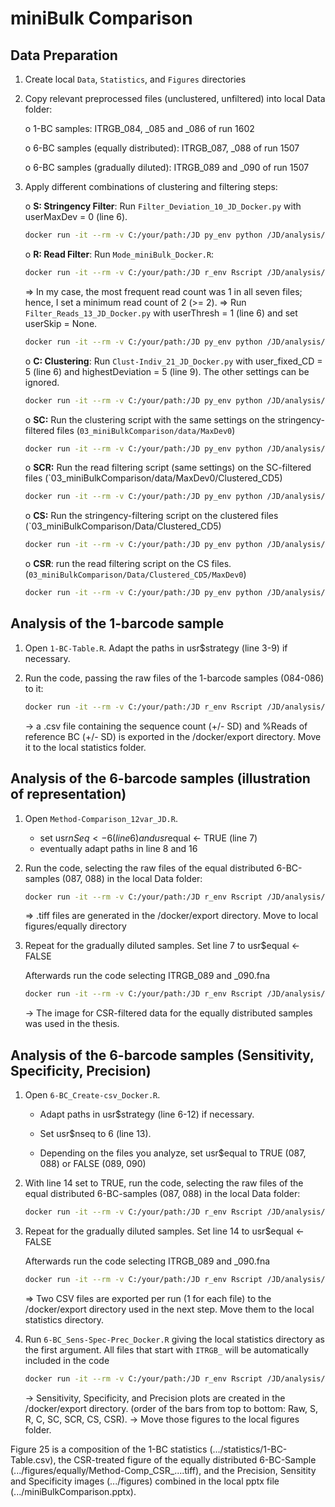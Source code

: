 # miniBulk Comparison
## Data Preparation
1. Create local `Data`, `Statistics`, and `Figures` directories
2. Copy relevant preprocessed files (unclustered, unfiltered) into local Data folder:

   o 1-BC samples: ITRGB_084, _085 and _086 of run 1602
   
   o 6-BC samples (equally distributed): ITRGB_087, _088 of run 1507
   
   o 6-BC samples (gradually diluted): ITRGB_089 and _090 of run 1507
4. Apply different combinations of clustering and filtering steps:

   o **S: Stringency Filter**: Run `Filter_Deviation_10_JD_Docker.py` with userMaxDev = 0 (line 6).

   ```sh
   docker run -it --rm -v C:/your/path:/JD py_env python /JD/analysis/3_miniBulkComparison/scripts/Filter_Deviation_10_JD_Docker.py /JD/analysis/3_miniBulkComparison/data
   ```

   o **R: Read Filter**: Run `Mode_miniBulk_Docker.R`:

   ```sh
   docker run -it --rm -v C:/your/path:/JD r_env Rscript /JD/analysis/3_miniBulkComparison/scripts/Mode_miniBulk_Docker.R /JD/analysis/3_miniBulkComparison/data
   ```

   => In my case, the most frequent read count was 1 in all seven files; hence, I set a minimum read count of 2 (>= 2).
   =>	Run `Filter_Reads_13_JD_Docker.py` with userThresh = 1 (line 6) and set userSkip = None.

   ```sh
   docker run -it --rm -v C:/your/path:/JD py_env python /JD/analysis/3_miniBulkComparison/scripts/Filter_Reads_13_JD_Docker.py /JD/analysis/3_miniBulkComparison/data
   ```

   o **C: Clustering**: Run `Clust-Indiv_21_JD_Docker.py` with user_fixed_CD = 5 (line 6) and highestDeviation = 5 (line 9). The other settings can be ignored. 

   ```sh
   docker run -it --rm -v C:/your/path:/JD py_env python /JD/analysis/3_miniBulkComparison/scripts/Clust-Indiv_21_JD_Docker.py /JD/analysis/3_miniBulkComparison/data
   ```

   o **SC:** Run the clustering script with the same settings on the stringency-filtered files (`03_miniBulkComparison/data/MaxDev0`)

   ```sh
   docker run -it --rm -v C:/your/path:/JD py_env python /JD/analysis/3_miniBulkComparison/scripts/Clust-Indiv_21_JD_Docker.py /JD/analysis/3_miniBulkComparison/data/MaxDev0
   ```

   o **SCR:** Run the read filtering script (same settings) on the SC-filtered files (`03_miniBulkComparison/data/MaxDev0/Clustered_CD5)

   ```sh
   docker run -it --rm -v C:/your/path:/JD py_env python /JD/analysis/3_miniBulkComparison/scripts/Filter_Reads_13_JD_Docker.py /JD/analysis/3_miniBulkComparison/data/MaxDev0/Clustered_CD5
   ```

   o **CS:** Run the stringency-filtering script on the clustered files (`03_miniBulkComparison/Data/Clustered_CD5)

   ```sh
   docker run -it --rm -v C:/your/path:/JD py_env python /JD/analysis/3_miniBulkComparison/scripts/Filter_Deviation_10_JD_Docker.py /JD/analysis/3_miniBulkComparison/data/Clustered_CD5
   ```

   o **CSR**: run the read filtering script on the CS files. (`03_miniBulkComparison/Data/Clustered_CD5/MaxDev0`)

   ```sh
   docker run -it --rm -v C:/your/path:/JD py_env python /JD/analysis/3_miniBulkComparison/scripts/Filter_Reads_13_JD_Docker.py /JD/analysis/3_miniBulkComparison/data/Clustered_CD5/MaxDev0
   ```


## Analysis of the 1-barcode sample
1.	Open `1-BC-Table.R`. Adapt the paths in usr$strategy (line 3-9) if necessary.

2.	Run the code, passing the raw files of the 1-barcode samples  (084-086) to it:

      ```sh
      docker run -it --rm -v C:/your/path:/JD r_env Rscript /JD/analysis/3_miniBulkComparison/1-BC-Table_Docker.R /JD/analysis/3_miniBulkComparison/data/ITRGB_084.fna /JD/analysis/3_miniBulkComparison/data/ITRGB_085.fna /JD/analysis/3_miniBulkComparison/data/ITRGB_086.fna
      ```

      ->	a .csv file containing the sequence count (+/- SD) and %Reads of reference BC (+/- SD) is exported in the /docker/export directory. Move it to the local statistics folder.


## Analysis of the 6-barcode samples (illustration of representation)
1. Open `Method-Comparison_12var_JD.R`.
   - set usr$nSeq <- 6 (line 6) and usr$equal <- TRUE (line 7)
   - eventually adapt paths in line 8 and 16

2. Run the code, selecting the raw files of the equal distributed 6-BC-samples (087, 088) in the local Data folder:

   ```sh
   docker run -it --rm -v C:/your/path:/JD r_env Rscript /JD/analysis/3_miniBulkComparison/Method-Comparison_12var_JD_Docker.R /JD/analysis/3_miniBulkComparison/data/ITRGB_087.fna /JD/analysis/3_miniBulkComparison/data/ITRGB_088.fna
   ```

   => .tiff files are generated in the /docker/export directory. Move to local figures/equally directory

3. Repeat for the gradually diluted samples. Set line 7 to usr$equal <- FALSE
	
   Afterwards run the code selecting ITRGB_089 and _090.fna

   ```sh
   docker run -it --rm -v C:/your/path:/JD r_env Rscript /JD/analysis/3_miniBulkComparison/Method-Comparison_12var_JD_Docker.R /JD/analysis/3_miniBulkComparison/data/ITRGB_089.fna /JD/analysis/3_miniBulkComparison/data/ITRGB_090.fna
   ```

   -> The image for CSR-filtered data for the equally distributed samples was used in the thesis.


## Analysis of the 6-barcode samples (Sensitivity, Specificity, Precision)
1. Open `6-BC_Create-csv_Docker.R`.
   - Adapt paths in usr$strategy (line 6-12) if necessary.
   
   - Set usr$nseq to 6 (line 13).
   
   - Depending on the files you analyze, set usr$equal to TRUE (087, 088) or FALSE (089, 090)
2. With line 14 set to TRUE, run the code, selecting the raw files of the equal distributed 6-BC-samples (087, 088) in the local Data folder:

   ```sh
   docker run -it --rm -v C:/your/path:/JD r_env Rscript /JD/analysis/3_miniBulkComparison/6-BC_Create-csv_Docker.R /JD/analysis/3_miniBulkComparison/data/ITRGB_087.fna /JD/analysis/3_miniBulkComparison/data/ITRGB_088.fna
   ```
   
3. Repeat for the gradually diluted samples. Set line 14 to usr$equal <- FALSE

   Afterwards run the code selecting ITRGB_089 and _090.fna

   ```sh
   docker run -it --rm -v C:/your/path:/JD r_env Rscript /JD/analysis/3_miniBulkComparison/6-BC_Create-csv_Docker.R /JD/analysis/3_miniBulkComparison/data/ITRGB_089.fna /JD/analysis/3_miniBulkComparison/data/ITRGB_090.fna
   ```

   => Two CSV files are exported per run (1 for each file) to the /docker/export directory used in the next step. Move them to the local statistics directory.

4. Run `6-BC_Sens-Spec-Prec_Docker.R` giving the local statistics directory as the first argument. All files that start with `ITRGB_` will be automatically included in the code

   ```sh
   docker run -it --rm -v C:/your/path:/JD r_env Rscript /JD/analysis/3_miniBulkComparison/6-BC_Sens-Spec-Prec_Docker.R /JD/analysis/3_miniBulkComparison/statistics
   ```

   -> Sensitivity, Specificity, and Precision plots are created in the /docker/export directory.
   (order of the bars from top to bottom: Raw, S, R, C, SC, SCR, CS, CSR).
   -> Move those figures to the local figures folder.

Figure 25 is a composition of the 1-BC statistics (.../statistics/1-BC-Table.csv), the CSR-treated figure of the equally distributed 6-BC-Sample (.../figures/equally/Method-Comp_CSR_....tiff), and the Precision, Sensitity and Specificity images (.../figures) combined in the local pptx file (.../miniBulkComparison.pptx).

